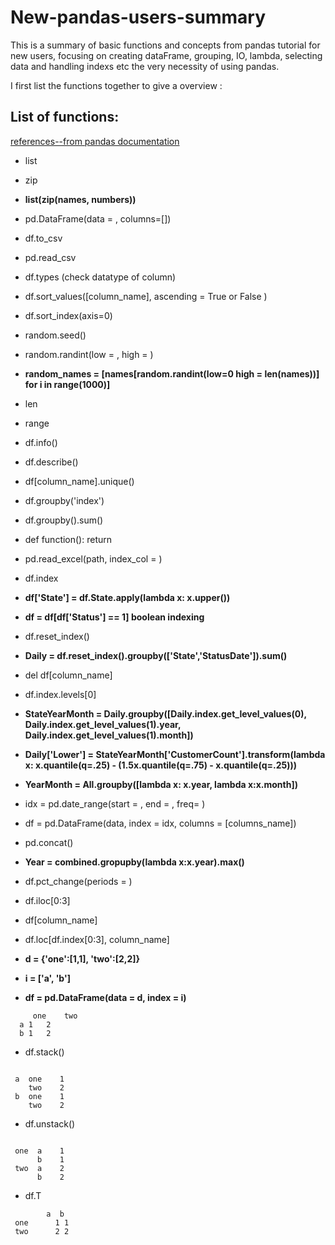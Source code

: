 # New-pandas-users-summary
This is a summary of basic functions and concepts from pandas tutorial for new users, focusing on creating dataFrame, grouping, IO, lambda, selecting data and handling indexs etc the very necessity of using pandas. 

I first list the functions together to give a overview :
## List of functions:
[references--from pandas documentation](https://pandas.pydata.org/pandas-docs/version/0.15/tutorials.html)

- list
- zip
- **list(zip(names, numbers))**
- pd.DataFrame(data = , columns=[])
- df.to_csv
- pd.read_csv
- df.types (check datatype of column)
- df.sort_values([column_name], ascending = True or False )
- df.sort_index(axis=0)

- random.seed()
- random.randint(low = , high = )

- **random_names = [names[random.randint(low=0 high = len(names))] for i in range(1000)]**

- len
- range
- df.info()
- df.describe()
- df[column_name].unique()

- df.groupby('index')
- df.groupby().sum()

- def function():
   return

- pd.read_excel(path, index_col = )
- df.index

- **df['State'] = df.State.apply(lambda x: x.upper())**
- **df = df[df['Status'] == 1] boolean indexing**

- df.reset_index()
- **Daily = df.reset_index().groupby(['State','StatusDate']).sum()**

- del df[column_name]
- df.index.levels[0]

- **StateYearMonth = Daily.groupby([Daily.index.get_level_values(0), Daily.index.get_level_values(1).year, Daily.index.get_level_values(1).month])**
- **Daily['Lower'] = StateYearMonth['CustomerCount'].transform(lambda x: x.quantile(q=.25) - (1.5x.quantile(q=.75) - x.quantile(q=.25)))**
- **YearMonth = All.groupby([lambda x: x.year, lambda x:x.month])**

- idx = pd.date_range(start = , end = , freq= )
- df = pd.DataFrame(data, index = idx, columns = [columns_name])
- pd.concat()
- **Year = combined.gropupby(lambda x:x.year).max()**
- df.pct_change(periods = )

- df.iloc[0:3]
- df[column_name]
- df.loc[df.index[0:3], column_name]

- **d = {'one':[1,1], 'two':[2,2]}**
- **i = ['a', 'b']**
- **df = pd.DataFrame(data = d, index = i)**


```
     one	two
  a	1	2
  b	1	2
```
- df.stack()
```

 a  one    1
    two    2
 b  one    1
    two    2
```
- df.unstack()
```

 one  a    1
      b    1
 two  a    2
      b    2
```
- df.T

```
        a  b
 one	  1	1
 two	  2	2
```
